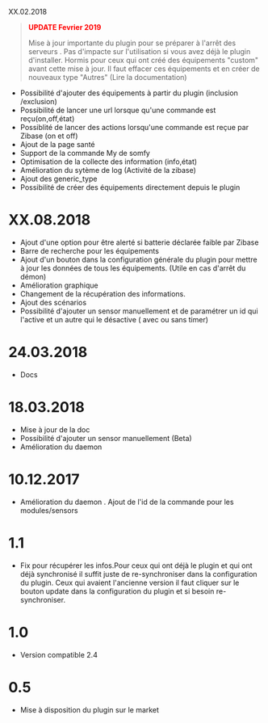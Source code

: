 XX.02.2018

> <span style="color:red">**UPDATE Fevrier 2019**</span>
>
> Mise à jour importante du plugin pour se préparer à l'arrêt des serveurs . Pas d'impacte sur l'utilisation si vous avez déjà le plugin d'installer. Hormis pour ceux qui ont créé des équipements "custom" avant cette mise à jour. Il faut effacer ces équipements et en créer de nouveaux type "Autres" (Lire la documentation)

* Possibilité d'ajouter des équipements à partir du plugin (inclusion /exclusion)
* Possibilité de lancer une url lorsque qu'une commande est reçu(on,off,état)
* Possiblité de lancer des actions lorsqu'une commande est reçue par Zibase (on et off)
* Ajout de la page santé 
* Support de la commande My de somfy
* Optimisation de la collecte des information (info,état)
* Amélioration du sytème de log (Activité de la zibase)
* Ajout des generic_type
* Possibilité de créer des équipements directement depuis le plugin 


XX.08.2018
===

* Ajout d'une option pour être alerté si batterie déclarée faible par Zibase
* Barre de recherche pour les équipements
* Ajout d'un bouton dans la configuration générale du plugin pour mettre à jour les données de tous les équipements. (Utile en cas d'arrêt du démon)
* Amélioration graphique
* Changement de la récupération des informations.
* Ajout des scénarios
* Possibilité d'ajouter un sensor manuellement et de paramétrer un id qui l'active et un autre qui le désactive ( avec ou sans timer)

24.03.2018
===

* Docs

18.03.2018
===

* Mise à jour de la doc
* Possibilité d'ajouter un sensor manuellement (Beta)
* Amélioration du daemon



10.12.2017
=== 

* Amélioration du daemon . Ajout de l'id de la commande pour les modules/sensors

1.1
===

* Fix pour récupérer les infos.Pour ceux qui ont déjà  le plugin et qui ont déjà synchronisé il suffit juste de re-synchroniser dans la configuration du plugin. Ceux qui avaient l'ancienne version il faut cliquer sur le bouton update dans la configuration du plugin et si besoin re-synchroniser.

1.0
===

* Version compatible 2.4

0.5
===

* Mise à disposition du plugin sur le market
